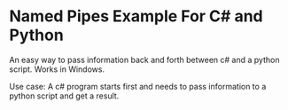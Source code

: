 # Named Pipes Example For C# and Python
An easy way to pass information back and forth between c# and a python script. Works in Windows.

Use case: A c# program starts first and needs to pass information to a python script and get a result. 
